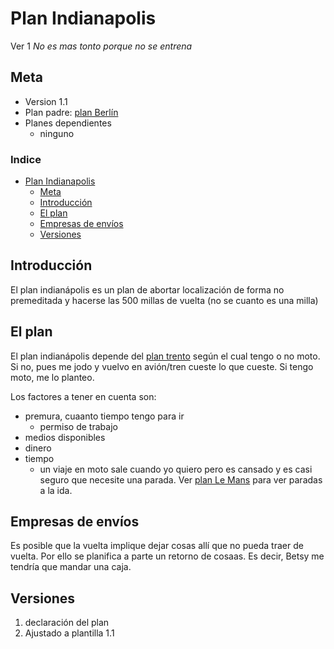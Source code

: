 # Plan Indianapolis
Ver 1
_No es mas tonto porque no se entrena_

## Meta
- Version 1.1
- Plan padre: [plan Berlín](Berlin.md)
- Planes dependientes
  - ninguno

### Indice
- [Plan Indianapolis](#plan-indianapolis)
  - [Meta](#meta)
  - [Introducción](#introducción)
  - [El plan](#el-plan)
  - [Empresas de envíos](#empresas-de-envíos)
  - [Versiones](#versiones)


## Introducción
El plan indianápolis es un plan de abortar localización de forma no premeditada y hacerse las 500 millas de vuelta (no se cuanto es una milla)

## El plan
El plan indianápolis depende del [plan trento](Trento.md) según el cual tengo o no moto. Si no, pues me jodo y vuelvo en avión/tren cueste lo que cueste. Si tengo moto, me lo planteo.

Los factores a tener en cuenta son:
- premura, cuaanto tiempo tengo para ir
  - permiso de trabajo
- medios disponibles
- dinero
- tiempo
  - un viaje en moto sale cuando yo quiero pero es cansado y es casi seguro que necesite una parada. Ver [plan Le Mans](Le%20Mans.md) para ver paradas a la ida.


## Empresas de envíos
Es posible que la vuelta implique dejar cosas allí que no pueda traer de vuelta. Por ello se planifica a parte un retorno de cosaas. Es decir, Betsy me tendría que mandar una caja.

## Versiones

1. declaración del plan
2.  Ajustado a plantilla 1.1